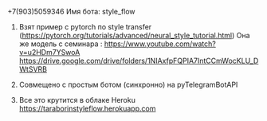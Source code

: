 +7(903)5059346
Имя бота: style_flow

1. Взят пример с pytorch по style transfer (https://pytorch.org/tutorials/advanced/neural_style_tutorial.html)
Она же модель с семинара : https://www.youtube.com/watch?v=u2HDm7YSwoA
https://drive.google.com/drive/folders/1NIAxfpFQPIA7IntCCmWocKLU_DWtSVRB

2. Cовмещено с простым ботом (синхронно) на pyTelegramBotAPI

3. Все это крутится в облаке Heroku https://taraborinstyleflow.herokuapp.com
